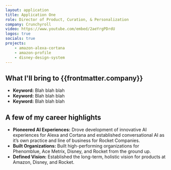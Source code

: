 ```yaml
---
layout: application
title: Application One
role: Director of Product, Curation, & Personalization
company: Crunchyroll
video: https://www.youtube.com/embed/2aeYrgPDrdU
logos: true
socials: true
projects:
    - amazon-alexa-cortana
    - amazon-profile
    - disney-design-system
---
```


<script setup>
    import { useData } from 'vitepress'
    const { frontmatter } = useData()
</script>

## What I'll bring to {{frontmatter.company}}
- **Keyword:** Blah blah blah
- **Keyword:** Blah blah blah
- **Keyword:** Blah blah blah

## A few of my career highlights
- **Pioneered AI Experiences:** Drove development of innovative AI experiences for Alexa and Cortana and established conversational AI as it’s own practice and line of business for Rocket Companies.
- **Built Organizations:** Built high-performing organizations for Phenomblue, Ace Metrix, Disney, and Rocket from the ground up.
- **Defined Vision:** Established the long-term, holistic vision for products at Amazon, Disney, and Rocket.